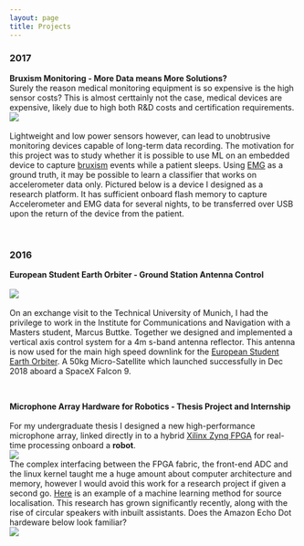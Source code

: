 ```yaml
---
layout: page
title: Projects
---
```




<h3>
    <a name='2017'></a> 2017
</h3>
<div class="media">
    <div class="media-body">
       <p class="media-heading">
          <strong>Bruxism Monitoring - More Data means More Solutions?</strong><br />
          Surely the reason medical monitoring equipment is so expensive is the high sensor costs? This is almost certtainly not the case, medical devices are expensive, likely due to high both R&D costs and certification requirements.
          <br />
          <img style="max-width:50%;" align="middle" src="../img/bruxism.jpg">
          <br />
          <br />
          Lightweight and low power sensors however, can lead to unobtrusive monitoring devices capable of long-term data recording. The motivation for this project was to study whether it is possible to use ML on an embedded device to capture <a href="https://en.wikipedia.org/wiki/Bruxism">bruxism</a> events while a patient sleeps. Using <a href="https://en.wikipedia.org/wiki/Electromyography">EMG</a> as a ground truth, it may be possible to learn a classifier that works on accelerometer data only. Pictured below is a device I designed as a research platform. It has sufficient onboard flash memory to capture Accelerometer and EMG data for several nights, to be transferred over USB upon the return of the device from the patient.    
       </p>
    </div>
</div>
<br />
<h3>
    <a name='2016'></a> 2016
</h3>
<div class="media">
    <div class="media-body">
       <p class="media-heading">
          <strong>European Student Earth Orbiter - Ground Station Antenna Control</strong><br />
          <br />
          <img style="max-width:50%;" align="middle"   src="../img/ESEO.png">
          <br />
          <br />
          On an exchange visit to the Technical University of Munich, I had the privilege to work in the Institute for Communications and Navigation with a Masters student, Marcus Buttke. Together we designed and implemented a vertical axis control system for a 4m s-band antenna reflector. This antenna is now used for the main high speed downlink for the <a href="https://www.esa.int/Education/ESEO/ESEO_student_satellite_successfully_launched_to_space">European Student Earth Orbiter</a>. A 50kg Micro-Satellite which launched successfully in Dec 2018 aboard a SpaceX Falcon 9.  
       </p>
    </div>
</div>


<br />
<div class="media">
    <div class="media-body">
       <p class="media-heading">
          <strong>Microphone Array Hardware for Robotics - Thesis Project and Internship</strong>
          <br />
          <br />
          For my undergraduate thesis I designed a new high-performance microphone array, linked directly in to a hybrid <a href="https://www.aldec.com/en/company/blog/144--introduction-to-zynq-architecture">Xilinx Zynq FPGA</a> for real-time processing onboard a <b>robot</b>.
          <br />
          <img style="max-width:50%;" src="../img/Microphone_Array.jpg">
          <br />
          The complex interfacing between the FPGA fabric, the front-end ADC and the linux kernel taught me a huge amount about computer architecture and memory, however I would avoid this work for a research project if given a second go. <a href="https://link.springer.com/content/pdf/10.1007%2Fs42401-019-00026-w.pdf">Here</a> is an example of a machine learning method for source localisation. This research has grown significantly recently, along with the rise of circular speakers with inbuilt assistants. Does the Amazon Echo Dot hardeware below look familiar?
          <br /><img src="../img/echo_dot.jpg" style="max-width:60%">
       </p>
    </div>
</div>


